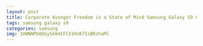 ```yaml
---
layout: post
title: Corporate Avenger Freedom is a State of Mind Samsung Galaxy S9 Case
tags: samsung galaxy s9
categories: samsung
img: 1UWNNPb8OGySkb4CFCX1HzK7IsBRzhaMl
---
```

